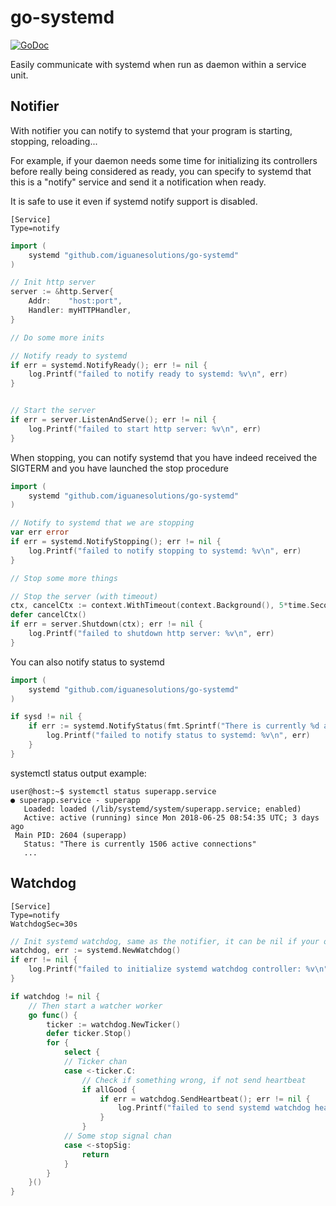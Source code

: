 # go-systemd

[![GoDoc](https://godoc.org/github.com/iguanesolutions/go-systemd?status.svg)](https://godoc.org/github.com/iguanesolutions/go-systemd)

Easily communicate with systemd when run as daemon within a service unit.

## Notifier

With notifier you can notify to systemd that your program is starting, stopping, reloading...

For example, if your daemon needs some time for initializing its controllers before really being considered as ready, you can specify to systemd that this is a "notify" service and send it a notification when ready.

It is safe to use it even if systemd notify support is disabled.

```systemdunit
[Service]
Type=notify
```

```go
import (
    systemd "github.com/iguanesolutions/go-systemd"
)

// Init http server
server := &http.Server{
    Addr:    "host:port",
    Handler: myHTTPHandler,
}

// Do some more inits

// Notify ready to systemd
if err = systemd.NotifyReady(); err != nil {
    log.Printf("failed to notify ready to systemd: %v\n", err)
}


// Start the server
if err = server.ListenAndServe(); err != nil {
    log.Printf("failed to start http server: %v\n", err)
}
```

When stopping, you can notify systemd that you have indeed received the SIGTERM and you have launched the stop procedure

```go
import (
    systemd "github.com/iguanesolutions/go-systemd"
)

// Notify to systemd that we are stopping
var err error
if err = systemd.NotifyStopping(); err != nil {
    log.Printf("failed to notify stopping to systemd: %v\n", err)
}

// Stop some more things

// Stop the server (with timeout)
ctx, cancelCtx := context.WithTimeout(context.Background(), 5*time.Second)
defer cancelCtx()
if err = server.Shutdown(ctx); err != nil {
    log.Printf("failed to shutdown http server: %v\n", err)
}
```

You can also notify status to systemd

```go
import (
    systemd "github.com/iguanesolutions/go-systemd"
)

if sysd != nil {
    if err := systemd.NotifyStatus(fmt.Sprintf("There is currently %d active connections", activeConns)); err != nil {
        log.Printf("failed to notify status to systemd: %v\n", err)
    }
}
```

systemctl status output example:

```systemctlstatus
user@host:~$ systemctl status superapp.service
● superapp.service - superapp
   Loaded: loaded (/lib/systemd/system/superapp.service; enabled)
   Active: active (running) since Mon 2018-06-25 08:54:35 UTC; 3 days ago
 Main PID: 2604 (superapp)
   Status: "There is currently 1506 active connections"
   ...
```

## Watchdog

```systemdunit
[Service]
Type=notify
WatchdogSec=30s
```

```go
// Init systemd watchdog, same as the notifier, it can be nil if your os does not support it
watchdog, err := systemd.NewWatchdog()
if err != nil {
    log.Printf("failed to initialize systemd watchdog controller: %v\n", err)
}

if watchdog != nil {
    // Then start a watcher worker
    go func() {
        ticker := watchdog.NewTicker()
        defer ticker.Stop()
        for {
            select {
            // Ticker chan
            case <-ticker.C:
                // Check if something wrong, if not send heartbeat
                if allGood {
                    if err = watchdog.SendHeartbeat(); err != nil {
                        log.Printf("failed to send systemd watchdog heartbeat: %v\n", err)
                    }
                }
            // Some stop signal chan
            case <-stopSig:
                return
            }
        }
    }()
}
```
